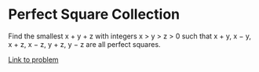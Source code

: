 # Perfect Square Collection

<p>Find the smallest x + y + z with integers x &gt; y &gt; z &gt; 0 such that x + y, x − y, x + z, x − z, y + z, y − z are all perfect squares.</p>

[Link to problem](https://projecteuler.net/problem=142)
